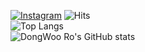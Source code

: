 [![Instagram](https://img.shields.io/badge/<handle>-%23E4405F.svg?style=for-the-badge&logo=Instagram&logoColor=white)](http://instagram.com/dw.rp)
![Hits](https://hits.seeyoufarm.com/api/count/incr/badge.svg?url=https%3A%2F%2Fgithub.com%2Fdwro0121&count_bg=%237CD963&title_bg=%23606060&icon=&icon_color=%23D2C1C1&title=Profile+Views&edge_flat=false)  
![Top Langs](https://github-readme-stats.vercel.app/api/top-langs/?username=dwro0121&layout=compact&theme=dracula)  
![DongWoo Ro's GitHub stats](https://github-readme-stats.vercel.app/api?username=dwro0121&show_icons=true&theme=dracula&hide=issues,prs)

